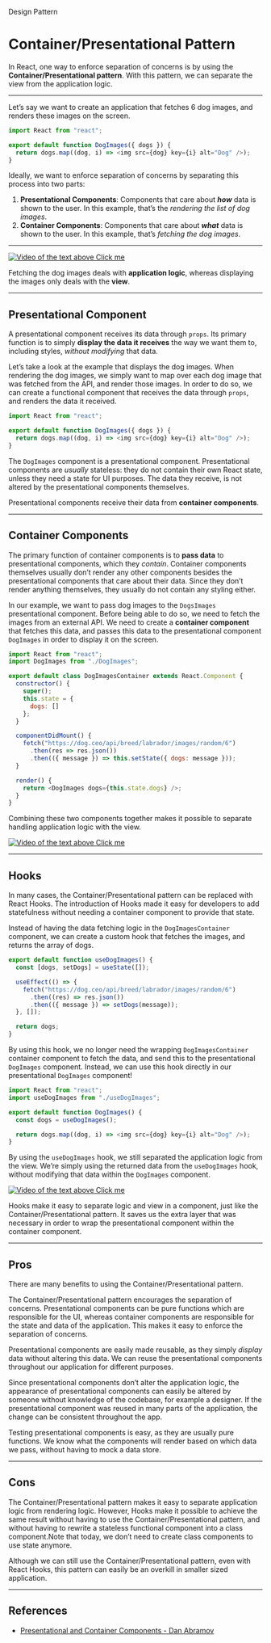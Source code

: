 Design Pattern

# Container/Presentational Pattern

In React, one way to enforce separation of concerns is by using the **Container/Presentational pattern**. With this pattern, we can separate the view from the application logic.

- - -

Let’s say we want to create an application that fetches 6 dog images, and renders these images on the screen.

```javascript
import React from "react";

export default function DogImages({ dogs }) {
  return dogs.map((dog, i) => <img src={dog} key={i} alt="Dog" />);
}
```

Ideally, we want to enforce separation of concerns by separating this process into two parts:

1.  **Presentational Components**: Components that care about _**how**_ data is shown to the user. In this example, that’s the _rendering the list of dog images_.
2.  **Container Components**: Components that care about _**what**_ data is shown to the user. In this example, that’s _fetching the dog images_.

- - -

[![Video of the text above Click me](https://res.cloudinary.com/ddxwdqwkr/video/upload/f_auto/v1609056518/patterns.dev/jspat-40_af2vga.jpg)](https://res.cloudinary.com/ddxwdqwkr/video/upload/f_auto/v1609056518/patterns.dev/jspat-40_af2vga.mp4)

Fetching the dog images deals with **application logic**, whereas displaying the images only deals with the **view**.

- - -

## Presentational Component

A presentational component receives its data through `props`. Its primary function is to simply **display the data it receives** the way we want them to, including styles, _without modifying_ that data.

Let’s take a look at the example that displays the dog images. When rendering the dog images, we simply want to map over each dog image that was fetched from the API, and render those images. In order to do so, we can create a functional component that receives the data through `props`, and renders the data it received.

```javascript
import React from "react";

export default function DogImages({ dogs }) {
  return dogs.map((dog, i) => <img src={dog} key={i} alt="Dog" />);
}
```

The `DogImages` component is a presentational component. Presentational components are _usually_ stateless: they do not contain their own React state, unless they need a state for UI purposes. The data they receive, is not altered by the presentational components themselves.

Presentational components receive their data from **container components**.

- - -

## Container Components

The primary function of container components is to **pass data** to presentational components, which they _contain_. Container components themselves usually don’t render any other components besides the presentational components that care about their data. Since they don’t render anything themselves, they usually do not contain any styling either.

In our example, we want to pass dog images to the `DogsImages` presentational component. Before being able to do so, we need to fetch the images from an external API. We need to create a **container component** that fetches this data, and passes this data to the presentational component `DogImages` in order to display it on the screen.

```javascript
import React from "react";
import DogImages from "./DogImages";

export default class DogImagesContainer extends React.Component {
  constructor() {
    super();
    this.state = {
      dogs: []
    };
  }

  componentDidMount() {
    fetch("https://dog.ceo/api/breed/labrador/images/random/6")
      .then(res => res.json())
      .then(({ message }) => this.setState({ dogs: message }));
  }

  render() {
    return <DogImages dogs={this.state.dogs} />;
  }
}
```

Combining these two components together makes it possible to separate handling application logic with the view.

[![Video of the text above Click me](https://res.cloudinary.com/ddxwdqwkr/video/upload/f_auto/v1609056519/patterns.dev/jspat-45_budnfb.jpg)](https://res.cloudinary.com/ddxwdqwkr/video/upload/f_auto/v1609056519/patterns.dev/jspat-45_budnfb.mp4)

- - -

## Hooks

In many cases, the Container/Presentational pattern can be replaced with React Hooks. The introduction of Hooks made it easy for developers to add statefulness without needing a container component to provide that state.

Instead of having the data fetching logic in the `DogImagesContainer` component, we can create a custom hook that fetches the images, and returns the array of dogs.

```javascript
export default function useDogImages() {
  const [dogs, setDogs] = useState([]);

  useEffect(() => {
    fetch("https://dog.ceo/api/breed/labrador/images/random/6")
      .then((res) => res.json())
      .then(({ message }) => setDogs(message));
  }, []);

  return dogs;
}
```

By using this hook, we no longer need the wrapping `DogImagesContainer` container component to fetch the data, and send this to the presentational `DogImages` component. Instead, we can use this hook directly in our presentational `DogImages` component!

```javascript
import React from "react";
import useDogImages from "./useDogImages";

export default function DogImages() {
  const dogs = useDogImages();

  return dogs.map((dog, i) => <img src={dog} key={i} alt="Dog" />);
}
```

By using the `useDogImages` hook, we still separated the application logic from the view. We’re simply using the returned data from the `useDogImages` hook, without modifying that data within the `DogImages` component.

[![Video of the text above Click me](https://res.cloudinary.com/ddxwdqwkr/video/upload/f_auto/v1609056518/patterns.dev/jspat-46_evhhpd.jpg)](https://res.cloudinary.com/ddxwdqwkr/video/upload/f_auto/v1609056518/patterns.dev/jspat-46_evhhpd.mp4)


Hooks make it easy to separate logic and view in a component, just like the Container/Presentational pattern. It saves us the extra layer that was necessary in order to wrap the presentational component within the container component.

- - -

## Pros

There are many benefits to using the Container/Presentational pattern.

The Container/Presentational pattern encourages the separation of concerns. Presentational components can be pure functions which are responsible for the UI, whereas container components are responsible for the state and data of the application. This makes it easy to enforce the separation of concerns.

Presentational components are easily made reusable, as they simply _display_ data without altering this data. We can reuse the presentational components throughout our application for different purposes.

Since presentational components don’t alter the application logic, the appearance of presentational components can easily be altered by someone without knowledge of the codebase, for example a designer. If the presentational component was reused in many parts of the application, the change can be consistent throughout the app.

Testing presentational components is easy, as they are usually pure functions. We know what the components will render based on which data we pass, without having to mock a data store.

- - -

## Cons

The Container/Presentational pattern makes it easy to separate application logic from rendering logic. However, Hooks make it possible to achieve the same result without having to use the Container/Presentational pattern, and without having to rewrite a stateless functional component into a class component.Note that today, we don’t need to create class components to use state anymore.

Although we can still use the Container/Presentational pattern, even with React Hooks, this pattern can easily be an overkill in smaller sized application.

- - -

## References

*   [Presentational and Container Components - Dan Abramov](https://medium.com/@dan_abramov/smart-and-dumb-components-7ca2f9a7c7d0)